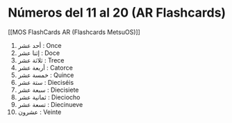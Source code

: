 # Números del 11 al 20 (AR Flashcards)

[[MOS FlashCards AR (Flashcards MetsuOS)]]

1. أحد عشر : Once
2. إثنا عشر : Doce
3. ثلاثة عشر : Trece
4. أربعة عشر : Catorce
5. خمسة عشر : Quince
6. ستة عشر : Dieciséis
7. سبعة عشر : Diecisiete
8. ثمانية عشر : Dieciocho
9. تسعة عشر : Diecinueve
10. عشرون : Veinte
